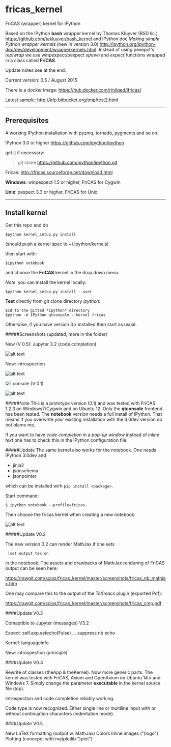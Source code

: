 fricas_kernel
=============

FriCAS (wrapper) kernel for IPython


Based on the IPython **bash** wrapper kernel by Thomas Kluyver (BSD lic.)
https://github.com/takluyver/bash_kernel and IPython doc
*Making simple Python wrapper kernels* (new in version 3.0)
http://ipython.org/ipython-doc/dev/development/wrapperkernels.html.
Instead of using pexepct's *replwrap* we use winpexpect/pexpect *spawn*
and *expect* functions wrapped in a class called **FriCAS**.


Update notes see at the end.

Current version: 0.5 / August 2015

There is a *docker* image: https://hub.docker.com/r/nilqed/ifricas/

Latest sample: http://kfp.bitbucket.org/tmp/test2.html


------------
Prerequisites
------------
A working IPython installation with pyzmq, tornado, pygments and so on.

IPython 3.0 or higher https://github.com/ipython/ipython

get it if necessary: 

> git clone https://github.com/ipython/ipython.git

Fricas: http://fricas.sourceforge.net/download.html

**Windows**: winpexpect 1.5 or higher, FriCAS for Cygwin

**Unix**: pexpect 3.3 or higher, FriCAS for Unix

--------------
Install kernel
--------------

Get this repo and do

`$python kernel_setup.py install`

(should push a kernel spec to ~/.ipython/kernels)

then start with:

`$ipython notebook`

and choose the **FriCAS** kernel in the drop down menu.


*Note*: you can install the kernel locally:

`$python kernel_setup.py install --user` 

**Test** directly from git clone directory *ipython*:

```
$cd to the gitted *ipython* directory
$python -m IPython qtconsole --kernel fricas
```

Otherwise, if you have version 3.x installed then start as usual.

#####Screenshots (updated; more in the folder)

New (V 0.5): Jupyter 3.2 (code completion)

![alt text](http://kfp.bitbucket.org/img/jupyter1.png "Jupyter 1")

New: introspection

![alt text](http://kfp.bitbucket.org/img/jupyter2.png "Jupyter 2")

QT console (V 0.1)

![alt text](https://github.com/scios/fricas_kernel/raw/master/screenshots/fkernel_cygc.png "QTconsole")


#####Note
This is a prototype version (0.1) and was tested with FriCAS 1.2.3 on Windows7/Cygwin and on Ubuntu 12. Only the **qtconsole** frontend has been tested. The **notebook** version needs a full install of IPython. That means if you overwrite your existing installation with the 3.0dev version do not blame me.

If you want to have *code completion* in a *pop-up window* instead of *inline text* one has to check this in the IPython configuration file. 


#####Update
The same kernel also works for the notebook. One needs IPython 3.0dev and

 * jinja2
 * jsonschema
 * jsonpointer

which can be installed wirh `pip install <package>`. 

Start command:

```
$ ipython notebook --profile=fricas
```

Then choose the fricas kernel when creating a new notebook.

![alt text](https://github.com/scios/fricas_kernel/raw/master/screenshots/fkernel_nb.png "NB")


#####Update V0.2

The new version 0.2 can render MathJax if one sets

```
 )set output tex on

```

in the notebook. The assets and drawbacks of MathJax rendering of FriCAS output can be seen here:

https://rawgit.com/scios/fricas_kernel/master/screenshots/fricas_nb_mathjax.htm

One may compare this to the output of the *TeXmacs* plugin (exported Pdf):

https://rawgit.com/scios/fricas_kernel/master/screenshots/fricas_cmp.pdf

####Update V0.3

Comaptible to Jupyter (messages) V3.2 

Expect: self.axp.setecho(False) ... suppress nb echo

Kernel: languageinfo

New: introspection (principle)


####Update V0.4

Rewrite of classes (theApp & theKernel). Now more generic parts. The kernel
was tested with FriCAS, Axiom and OpenAxiom on Ubuntu 14.x and Windows 7. 
Simply change the parameter **executable** in the kernel source file (top).

Introspection and code completion reliably working.

Code type is now recognized. Either single line or multiline input with or
without continuation characters (indentation mode).

####Update V0.5

New LaTeX formatting (output w. MathJax)
Colors
Inline images (")logo")
Plotting (conecpet with matplotlib ")plot")





